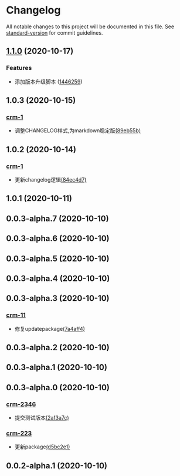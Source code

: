 # Changelog

All notable changes to this project will be documented in this file. See [standard-version](https://github.com/conventional-changelog/standard-version) for commit guidelines.

## [1.1.0](https://github.com/banzheshenghuo/fc-FE-workFlow-cli/compare/v1.0.2...v1.1.0) (2020-10-17)


### Features

* 添加版本升级脚本 ([1446259](https://github.com/banzheshenghuo/fc-FE-workFlow-cli/commit/14462593f4b9992ea3fce284b8b638356762e92a))

## 1.0.3 (2020-10-15)

### [crm-1](https://jira.forceclouds.com/browse/)

- 调整CHANGELOG样式,为markdown稳定版[(89eb55b)](https://gitlab.forceclouds.com/mobile/mobile-crm/commit/89eb55b)




## 1.0.2 (2020-10-14)

### [crm-1](https://jira.forceclouds.com/browse/)

- 更新changelog逻辑[(84ec4d7)](https://gitlab.forceclouds.com/mobile/mobile-crm/commit/84ec4d7)




## 1.0.1 (2020-10-11)
## 0.0.3-alpha.7 (2020-10-10)
## 0.0.3-alpha.6 (2020-10-10)
## 0.0.3-alpha.5 (2020-10-10)
## 0.0.3-alpha.4 (2020-10-10)
## 0.0.3-alpha.3 (2020-10-10)

### [crm-11](https://jira.forceclouds.com/browse/)

- 修复updatepackage[(7a4aff4)](https://gitlab.forceclouds.com/mobile/mobile-crm/commit/7a4aff4)




## 0.0.3-alpha.2 (2020-10-10)
## 0.0.3-alpha.1 (2020-10-10)
## 0.0.3-alpha.0 (2020-10-10)

### [crm-2346](https://jira.forceclouds.com/browse/)

- 提交测试版本[(2af3a7c)](https://gitlab.forceclouds.com/mobile/mobile-crm/commit/2af3a7c)





### [crm-223](https://jira.forceclouds.com/browse/)

- 更新package[(d5bc2e1)](https://gitlab.forceclouds.com/mobile/mobile-crm/commit/d5bc2e1)




## 0.0.2-alpha.1 (2020-10-10)
